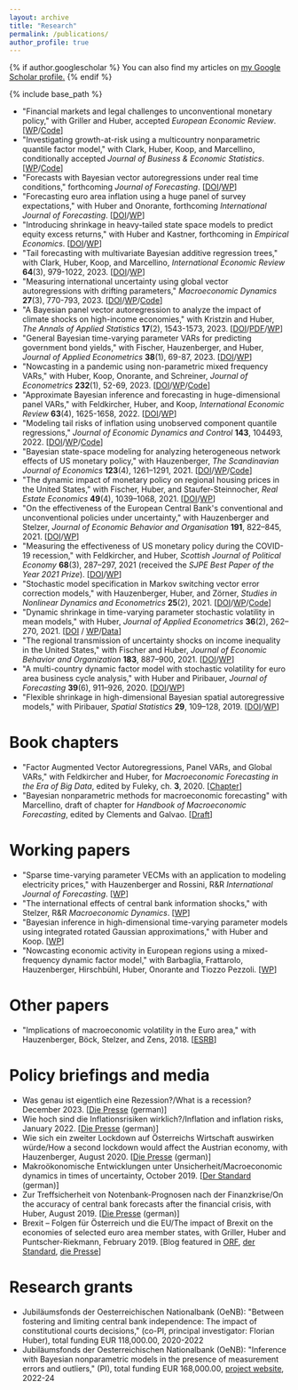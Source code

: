 ```yaml
---
layout: archive
title: "Research"
permalink: /publications/
author_profile: true
---
```


{% if author.googlescholar %}
  You can also find my articles on <u><a href="{{author.googlescholar}}">my Google Scholar profile</a>.</u>
{% endif %}

{% include base_path %}

* "Financial markets and legal challenges to unconventional monetary policy," with Griller and Huber, accepted _European Economic Review_. [[WP](https://arxiv.org/abs/2202.12695)/[Code](https://github.com/mpfarrho/idhet-mix)]
* "Investigating growth-at-risk using a multicountry nonparametric quantile factor model," with Clark, Huber, Koop, and Marcellino, conditionally accepted _Journal of Business & Economic Statistics_. [[WP](https://arxiv.org/abs/2110.03411)/[Code](https://github.com/mpfarrho/qf-bart)]
* "Forecasts with Bayesian vector autoregressions under real time conditions," forthcoming _Journal of Forecasting_. [[DOI](https://doi.org/10.1002/for.3055)/[WP](https://arxiv.org/abs/2004.04984)]
* "Forecasting euro area inflation using a huge panel of survey expectations," with Huber and Onorante, forthcoming _International Journal of Forecasting_. [[DOI](https://doi.org/10.1016/j.ijforecast.2023.09.003)/[WP](https://arxiv.org/abs/2207.12225)]
* "Introducing shrinkage in heavy-tailed state space models to predict equity excess returns," with Huber and Kastner, forthcoming in _Empirical Economics_. [[DOI](https://doi.org/10.1007/s00181-023-02437-3)/[WP](https://arxiv.org/abs/1805.12217)]
* "Tail forecasting with multivariate Bayesian additive regression trees," with Clark, Huber, Koop, and Marcellino, _International Economic Review_ **64**(3), 979-1022, 2023. [[DOI](https://onlinelibrary.wiley.com/doi/10.1111/iere.12619)/[WP](https://papers.ssrn.com/sol3/papers.cfm?abstract_id=3809866)]
* "Measuring international uncertainty using global vector autoregressions with drifting parameters," _Macroeconomic Dynamics_ **27**(3), 770-793, 2023.
  [[DOI](https://doi.org/10.1017/S1365100521000663)/[WP](https://arxiv.org/abs/1908.06325)/[Code](https://github.com/mpfarrho/tvp-gvar-fsvm)]
* "A Bayesian panel vector autoregression to analyze the impact of climate shocks on high-income economies," with Kristzin and Huber, _The Annals of Applied Statistics_ **17**(2), 1543-1573, 2023. [[DOI](http://dx.doi.org/10.1214/22-AOAS1681)/[PDF](https://www.dropbox.com/s/kc5nh1pbmmi2x44/AOAS1681.pdf?dl=0)/[WP](https://arxiv.org/abs/1804.01554)]
* "General Bayesian time-varying parameter VARs for predicting government bond yields," with Fischer, Hauzenberger, and Huber, _Journal of Applied Econometrics_ **38**(1), 69-87, 2023. [[DOI](https://doi.org/10.1002/jae.2936)/[WP](https://arxiv.org/abs/2102.13393)]
* "Nowcasting in a pandemic using non-parametric mixed frequency VARs," with Huber, Koop, Onorante, and Schreiner, _Journal of Econometrics_ **232**(1), 52-69, 2023. [[DOI](https://doi.org/10.1016/j.jeconom.2020.11.006)/[WP](https://arxiv.org/abs/2008.12706)/[Code](https://github.com/mpfarrho/mf-bavart)]
* "Approximate Bayesian inference and forecasting in huge-dimensional panel VARs," with Feldkircher, Huber, and Koop, _International Economic Review_ **63**(4), 1625-1658, 2022. [[DOI](https://doi.org/10.1111/iere.12577)/[WP](https://arxiv.org/abs/2103.04944)]
* "Modeling tail risks of inflation using unobserved component quantile regressions," _Journal of Economic Dynamics and Control_ **143**, 104493, 2022. [[DOI](https://www.sciencedirect.com/science/article/abs/pii/S016518892200197X)/[WP](https://arxiv.org/abs/2103.03632)/[Code](https://github.com/mpfarrho/tvp-qr)]
* "Bayesian state-space modeling for analyzing heterogeneous network effects of US monetary policy," with Hauzenberger, _The Scandinavian Journal of Economics_ **123**(4), 1261–1291, 2021. [[DOI](https://doi.org/10.1111/sjoe.12436)/[WP](https://arxiv.org/abs/1911.06206)/[Code](https://github.com/mpfarrho/tvp-network-panel)]
* "The dynamic impact of monetary policy on regional housing prices in the United States," with Fischer, Huber, and Staufer-Steinnocher, _Real Estate Economics_ **49**(4), 1039–1068, 2021. [[DOI](https://doi.org/10.1111/1540-6229.12274)/[WP](https://arxiv.org/abs/1802.05870)]
* "On the effectiveness of the European Central Bank's conventional and unconventional policies under uncertainty," with Hauzenberger and Stelzer, _Journal of Economic Behavior and Organisation_ **191**, 822–845, 2021. [[DOI](https://doi.org/10.1016/j.jebo.2021.09.041)/[WP](https://arxiv.org/abs/2011.14424)]
* "Measuring the effectiveness of US monetary policy during the COVID-19 recession," with Feldkircher, and Huber, _Scottish Journal of Political Economy_ **68**(3), 287–297, 2021 (received the _SJPE Best Paper of the Year 2021 Prize_). [[DOI](https://doi.org/10.1111/sjpe.12275)/[WP](https://arxiv.org/abs/2007.15419)]
* "Stochastic model specification in Markov switching vector error correction models," with Hauzenberger, Huber, and Zörner, _Studies in Nonlinear Dynamics and Econometrics_ **25**(2), 2021. [[DOI](https://doi.org/10.1515/snde-2018-0069)/[WP](https://arxiv.org/abs/1807.00529)/[Code](https://www.dropbox.com/s/rk16vrnsesqtfz6/HHO2020.zip?dl=0)]
* "Dynamic shrinkage in time-varying parameter stochastic volatility in mean models," with Huber, _Journal of Applied Econometrics_ **36**(2), 262–270, 2021. [[DOI](https://doi.org/10.1002/jae.2804) / [WP](https://arxiv.org/abs/2005.06851)/[Data](http://qed.econ.queensu.ca/jae/datasets/huber005/)]
* "The regional transmission of uncertainty shocks on income inequality in the United States," with Fischer and Huber, _Journal of Economic Behavior and Organization_ **183**, 887–900, 2021. [[DOI](https://doi.org/10.1016/j.jebo.2019.03.004)/[WP](https://arxiv.org/abs/1806.08278)]
* "A multi-country dynamic factor model with stochastic volatility for euro area business cycle analysis," with Huber and Piribauer, _Journal of Forecasting_ **39**(6), 911–926, 2020. [[DOI](https://doi.org/10.1002/for.2667)/[WP](https://arxiv.org/abs/2001.03935)]
* "Flexible shrinkage in high-dimensional Bayesian spatial autoregressive models," with Piribauer, _Spatial Statistics_ **29**, 109–128, 2019. [[DOI](https://doi.org/10.1016/j.spasta.2018.10.004)/[WP](https://arxiv.org/abs/1805.10822)]

Book chapters
======
* "Factor Augmented Vector Autoregressions, Panel VARs, and Global VARs," with Feldkircher and Huber, for _Macroeconomic Forecasting in the Era of Big Data_, edited by Fuleky, ch. **3**, 2020. [[Chapter](https://link.springer.com/chapter/10.1007/978-3-030-31150-6_3)]
* "Bayesian nonparametric methods for macroeconomic forecasting" with Marcellino, draft of chapter for _Handbook of Macroeconomic Forecasting_, edited by Clements and Galvao. [[Draft](https://www.dropbox.com/scl/fi/4j4f1qf1oyucz7qxzx6c4/npvars_draft.pdf?rlkey=s85jbqzkeb5ax3ktu3h4ertv5&dl=0)]

Working papers
======
* "Sparse time-varying parameter VECMs with an application to modeling electricity prices," with Hauzenberger and Rossini, R&R _International Journal of Forecasting_. [[WP](https://arxiv.org/abs/2011.04577)]
* "The international effects of central bank information shocks," with Stelzer, R&R _Macroeconomic Dynamics_. [[WP](https://arxiv.org/abs/1912.03158)]
* "Bayesian inference in high-dimensional time-varying parameter models using integrated rotated Gaussian approximations," with Huber and Koop. [[WP](https://arxiv.org/abs/2002.10274)]
* "Nowcasting economic activity in European regions using a mixed-frequency dynamic factor model," with Barbaglia, Frattarolo, Hauzenberger, Hirschbühl, Huber, Onorante and Tiozzo Pezzoli. [[WP](https://arxiv.org/abs/2401.10054)]

Other papers
======
* "Implications of macroeconomic volatility in the Euro area," with Hauzenberger, Böck, Stelzer, and Zens, 2018. [[ESRB](https://www.esrb.europa.eu/pub/pdf/wp/esrb.wp80.en.pdf?3d22daf2cf5665f0c8314cca792924a1)]

Policy briefings and media
======
* Was genau ist eigentlich eine Rezession?/What is a recession? December 2023. [[Die Presse](https://www.diepresse.com/17912518/was-genau-ist-eigentlich-eine-rezession) (german)]
* Wie hoch sind die Inflationsrisiken wirklich?/Inflation and inflation risks, January 2022. [[Die Presse](https://www.diepresse.com/6091216/wie-hoch-sind-die-inflationsrisiken-wirklich) (german)]
* Wie sich ein zweiter Lockdown auf Österreichs Wirtschaft auswirken würde/How a second lockdown would affect the Austrian economy, with Hauzenberger, August 2020. [[Die Presse](https://www.diepresse.com/5847063/wie-sich-ein-zweiter-lockdown-auf-oesterreichs-wirtschaft-auswirken-wuerde) (german)]
* Makroökonomische Entwicklungen unter Unsicherheit/Macroeconomic dynamics in times of uncertainty, October 2019. [[Der Standard](https://www.derstandard.at/story/2000109264301/makrooekonomische-entwicklungen-unter-unsicherheit) (german)]
* Zur Treffsicherheit von Notenbank-Prognosen nach der Finanzkrise/On the accuracy of central bank forecasts after the financial crisis, with Huber, August 2019. [[Die Presse](https://www.diepresse.com/5668295/zur-treffsicherheit-von-notenbank-prognosen-nach-der-finanzkrise) (german)]
* Brexit – Folgen für Österreich und die EU/The impact of Brexit on the economies of selected euro area member states, with Griller, Huber and Puntscher-Riekmann, February 2019. [Blog featured in [ORF](https://orf.at/stories/3111231/), [der Standard](https://www.derstandard.at/story/2000097900545/forscher-warnen-vor-schwerwiegenden-folgen-eines-brexit), [die Presse](https://www.diepresse.com/5580178/brexit-studie-verflochtene-wirtschaft-reagiert-sensibel)]

Research grants
======
* Jubiläumsfonds der Oesterreichischen Nationalbank (OeNB): "Between fostering and limiting central bank independence: The impact of constitutional courts decisions," (co-PI, principal investigator: Florian Huber), total funding EUR 118,000.00, 2020-2022
* Jubiläumsfonds der Oesterreichischen Nationalbank (OeNB): "Inference with Bayesian nonparametric models in the presence of measurement errors and outliers," (PI), total funding EUR 168,000.00, [project website](https://mpfarrho.github.io/project18765), 2022-24
